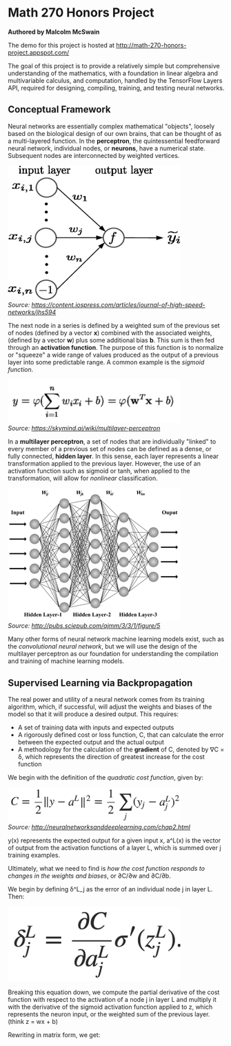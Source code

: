 # Math 270 Honors Project
**Authored by Malcolm McSwain**

The demo for this project is hosted at http://math-270-honors-project.appspot.com/

The goal of this project is to provide a relatively simple but comprehensive understanding of the mathematics, with a foundation in linear algebra and multivariable calculus, and computation, handled by the TensorFlow Layers API, required for designing, compiling, training, and testing neural networks.

## Conceptual Framework

Neural networks are essentially complex mathematical "objects", loosely based on the biological design of our own brains, that can be thought of as a multi-layered function. In the **perceptron**, the quintessential feedforward neural network, individual nodes, or **neurons**, have a numerical state. Subsequent nodes are interconnected by weighted vertices.

<img src="images/1.jpg" width="400"><br />
*Source: https://content.iospress.com/articles/journal-of-high-speed-networks/jhs594*

The next node in a series is defined by a weighted sum of the previous set of nodes (defined by a vector **x**) combined with the associated weights, (defined by a vector **w**) plus some additional bias **b**. This sum is then fed through an **activation function**. The purpose of this function is to normalize or "squeeze" a wide range of values produced as the output of a previous layer into some predictable range. A common example is the *sigmoid function*.

<img src="images/2.png" width="400"><br />
*Source: https://skymind.ai/wiki/multilayer-perceptron*

In a **multilayer perceptron**, a set of nodes that are individually "linked" to every member of a previous set of nodes can be defined as a dense, or fully connected, **hidden layer**. In this sense, each layer represents a linear transformation applied to the previous layer. However, the use of an activation function such as sigmoid or tanh, when applied to the transformation, will allow for *nonlinear* classification.

<img src="images/3.png" width="400"><br />
*Source: http://pubs.sciepub.com/ajmm/3/3/1/figure/5*

Many other forms of neural network machine learning models exist, such as the *convolutional neural network*, but we will use the design of the multilayer perceptron as our foundation for understanding the compilation and training of machine learning models.

## Supervised Learning via Backpropagation

The real power and utility of a neural network comes from its training algorithm, which, if successful, will adjust the weights and biases of the model so that it will produce a desired output. This requires:
- A set of training data with inputs and expected outputs
- A rigorously defined cost or loss function, C, that can calculate the error between the expected output and the actual output
- A methodology for the calculation of the **gradient** of C, denoted by ∇C = δ, which represents the direction of greatest increase for the cost function

We begin with the definition of the *quadratic cost function*, given by:

<img src="images/4.png" width="400"><br />
*Source: http://neuralnetworksanddeeplearning.com/chap2.html*

y(x) represents the expected output for a given input x, a^L(x) is the vector of output from the activation functions of a layer L, which is summed over j training examples.

Ultimately, what we need to find is *how the cost function responds to changes in the weights and biases*, or ∂C/∂w and ∂C/∂b.

We begin by defining δ^L_j as the error of an individual node j in layer L. Then:

<img src="images/5.png" width="400"><br />

Breaking this equation down, we compute the partial derivative of the cost function with respect to the activation of a node j in layer L and multiply it with the derivative of the sigmoid activation function applied to z, which represents the neuron input, or the weighted sum of the previous layer. (think z = wx + b)

Rewriting in matrix form, we get:
